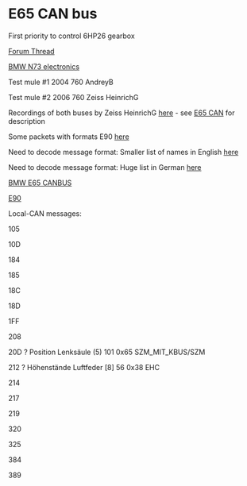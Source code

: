 # E65 CAN bus

First priority to control 6HP26 gearbox

[Forum Thread](https://gerefi.com/forum/viewtopic.php?f=2&t=2241)

[BMW N73 electronics](BMW-N73)

Test mule #1 2004 760 AndreyB

Test mule #2 2006 760 Zeiss HeinrichG

Recordings of both buses by Zeiss HeinrichG [here](https://github.com/HeinrichG-V12/E65_ReverseEngineering) - see [E65 CAN](https://wiki.gerefi.com/E65-CAN-bus/) for description

Some packets with formats E90 [here](https://www.loopybunny.co.uk/CarPC/k_can.html)

Need to decode message format: Smaller list of names in English [here](https://www.m5board.com/threads/lets-talk-dct-conversion.461873/page-21#post-7596717)

Need to decode message format: Huge list in German [here](https://www.bimmerforums.com/forum/showthread.php?2298830-E90-Can-bus-project-%28E60-E65-E87-%29&p=29628499#post29628499)

[BMW E65 CANBUS](https://github.com/damienmaguire/BMW-E65-CANBUS)

[E90](https://www.bimmerforums.com/forum/showthread.php?2298830-E90-Can-bus-project-(E60-E65-E87-))

Local-CAN messages:

 105

 10D

 184

 185

 18C

 18D

 1FF

 208

 20D ? Position Lenksäule (5) 101 0x65 SZM_MIT_KBUS/SZM

 212 ? Höhenstände Luftfeder [8] 56 0x38 EHC

 214

 217

 219

 320

 325

 384

 389

